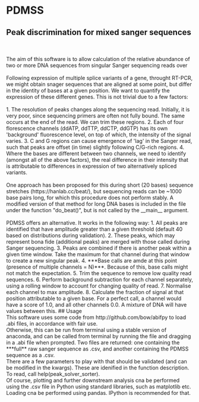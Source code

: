 # PDMSS
## Peak discrimination for mixed sanger sequences
</br>
</br>
The aim of this software is to allow calculation of the relative abundance of two or more DNA sequences from singular Sanger sequencing reads over 
</br>
</br>
Following expression of multiple splice variants of a gene, throught RT-PCR, we might obtain snager sequences that are aligned at some point, but differ in the identity of bases at a given position. We want to quantify the expression of these different genes. This is not trivial due to a few factors:  
</br>
</br>
1. The resolution of peaks changes along the sequencing read. Initially, it is very poor, since sequencing primers are often not fully bound. The same occurs at the end of the read. We can trim these regions.  
2. Each of four florescence channels (ddATP, ddTTP, ddCTP, ddGTP) has its own 'background' fluorescence level, on top of which, the intensity of the signal varies.  
3. C and G regions can cause emergence of 'lag' in the Sanger read, such that peaks are offset (in time) slightly following C/G-rich regions.  
4. Where the bases are different between two channels, we need to identify (amongst all of the above factors), the real difference in their intensity that is attributable to differences in expression of two alternatively spliced variants.  
</br>
</br>
One approach has been proposed for this during short (20 bases) sequence stretches (https://hanlab.cc/beat/), but sequencing reads can be ~1000 base pairs long, for which this procedure does not perform stably. A modified version of that method for long DNA bases is included in the file under the function "do_beat()", but is not called by the __main__ argument.
</br>
</br>
PDMSS offers an alternative. It works in the following way:  
1. All peaks are identified that have amplitude greater than a given threshold (default 40 based on distributions during validation).  
2. These peaks, which may represent bona fide (additional peaks) are merged with those called during Sanger sequencing.  
3. Peaks are combined if there is another peak within a given time window. Take the maximum for that channel during that window to create a new singular peak.  
4. ***Base calls are amde at this point (presence of multiple channels = N)***. Because of this, base calls might not match the expectation.
5. Trim the sequence to remove low quality read sequences.  
6. Perform background subtraction for each channel separately, using a rolling window to account for changing quality of read.  
7. Normalise each channel to max amplitude.  
8. Calculate the fraction of signal at that position attributable to a given base. For a perfect call, a channel would have a score of 1.0, and all other channels 0.0. A mixture of DNA will have values between this.  
## Usage
</br>
This software uses some code from http://github.com/bow/abifpy to load .abi files, in accordance with fair use.
</br>
Otherwise, this can be run from terminal using a stable version of anaconda, and can be called from terminal by running the file and dragging in a .abi file when prompted. Two files are returned: one containing the ***full** raw sanger sequence as .csv, and another containing the PDMSS sequence as a .csv.  
</br>
There are a few parameters to play with that should be validated (and can be modified in the kwargs).
These are idenified in the function description. To read, call help(peak_solver_sorter).
</br>
Of course, plotting and further downstream analysis cna be performed using the .csv file in Python using standard libraries, such as matplotlib etc. Loading cna be performed using pandas. IPython is recommended for that.
